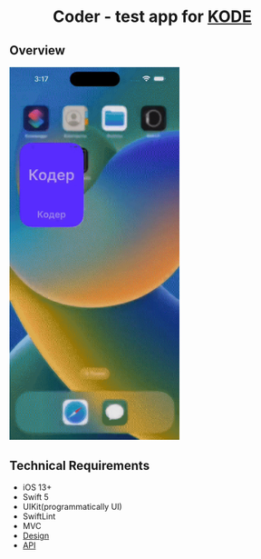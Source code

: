 <h1 align="center">Coder - test app for <a href="https://github.com/appKODE/trainee-test-ios/">KODE</a></h1>

## Overview

<img src="Resources/Coder.gif" width="300"/>

## Technical Requirements

* iOS 13+
* Swift 5
* UIKit(programmatically UI)
* SwiftLint
* MVC
* <a href="https://www.figma.com/file/GRRKONipVClULsfdCAuVs1/KODE-Trainee-Dev-Осень'21?node-id=0%3A1">Design</a>
* <a href="https://kode-education.stoplight.io/docs/trainee-test/b3A6MjUxNDM5Mjg-get-users">API</a>
